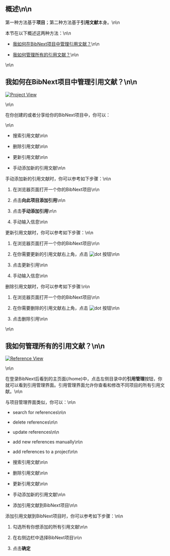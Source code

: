 ## 概述\n\n

第一种方法基于<strong>项目</strong>；第二种方法基于<strong>引用文献</strong>本身。\n\n

本节在以下概述这两种方法：\n\n

* [我如何在BibNext项目中管理引用文献？](#project)\n\n

* [我如何管理所有的引用文献？](#references)\n\n

<a name='project'></a>\n\n

## 我如何在BibNext项目中管理引用文献？\n\n

<p> <a href='/home'> <img alt='Project View' src='/static/images/docs/projectView.png' /> </a> </p>\n\n

<p> 在你创建的或者分享给你的BibNext项目中，你可以： </p>\n\n

- 搜索引用文献\n\n

- 删除引用文献\n\n

- 更新引用文献\n\n

- 手动添加新的引用文献\n\n

手动添加新的引用文献时，你可以参考如下步骤：\n\n

1. 在浏览器页面打开一个你的BibNext项目\n\n

2. 点击<strong>向此项目添加引用</strong>\n\n

3. 点击<strong>手动添加引用</strong>\n\n

4. 手动输入信息\n\n

更新引用文献时，你可以参考如下步骤：\n\n 

1. 在浏览器页面打开一个你的BibNext项目\n\n

2. 在你需要更新的引用文献右上角，点击 <img src='/static/images/support/dot-button.png' alt='dot' /> 按钮\n\n

3. 点击更新引用\n\n

4. 手动输入信息\n\n

删除引用文献时，你可以参考如下步骤:\n\n 

1. 在浏览器页面打开一个你的BibNext项目\n\n

2. 在你需要删除的引用文献右上角，点击 <img src='/static/images/support/dot-button.png' alt='dot' /> 按钮\n\n

3. 点击删除引用\n\n

<a name='references'></a>\n\n

## 我如何管理所有的引用文献？\n\n

<p> <a href='/references'> <img alt='Reference View' src='/static/images/docs/referenceView.png' /> </a> </p>\n\n 

在登录BibNext后看到的主页面(/home)中，点击左侧目录中的<strong>引用管理</strong>按钮，你就可以看到引用管理界面。引用管理界面允许你查看和修改不同项目的所有引用文献。\n\n

与项目管理界面类似，你可以：\n\n

- search for references\n\n

- delete references\n\n

- update references\n\n

- add new references manually\n\n

- add references to a project\n\n

- 搜索引用文献\n\n

- 删除引用文献\n\n

- 更新引用文献\n\n

- 手动添加新的引用文献\n\n

- 添加引用文献到BibNext项目\n\n

添加引用文献到BibNext项目时，你可以参考如下步骤：\n\n

1. 勾选所有你想添加的所有引用文献\n\n

2. 在右侧边栏中选择BibNext项目\n\n

3. 点击<strong>确定</strong> 

